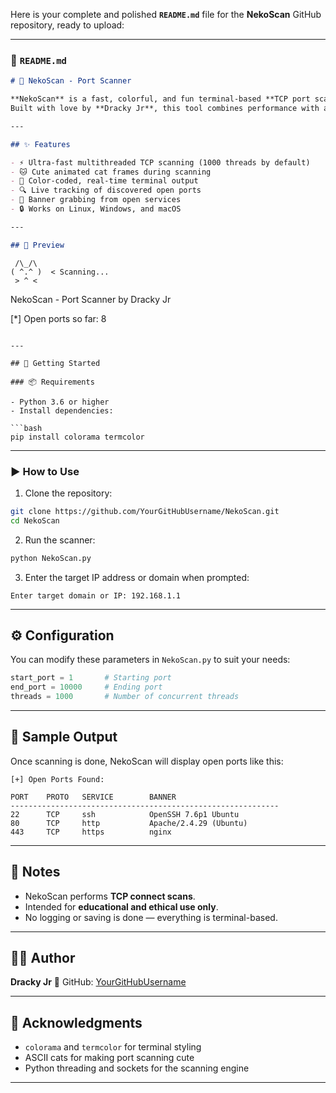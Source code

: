 Here is your complete and polished **`README.md`** file for the **NekoScan** GitHub repository, ready to upload:

---

### 📄 `README.md`

```markdown
# 🐾 NekoScan - Port Scanner

**NekoScan** is a fast, colorful, and fun terminal-based **TCP port scanner** with animated ASCII cats and live port discovery.  
Built with love by **Dracky Jr**, this tool combines performance with a playful interface — perfect for developers, cybersecurity students, and enthusiasts.

---

## ✨ Features

- ⚡ Ultra-fast multithreaded TCP scanning (1000 threads by default)
- 🐱 Cute animated cat frames during scanning
- 🎨 Color-coded, real-time terminal output
- 🔍 Live tracking of discovered open ports
- 📡 Banner grabbing from open services
- 🔒 Works on Linux, Windows, and macOS

---

## 📸 Preview

```

```
 /\_/\
( ^.^ )  < Scanning...
 > ^ <
```

NekoScan - Port Scanner
by Dracky Jr

\[\*] Open ports so far: 8

````

---

## 🚀 Getting Started

### 📦 Requirements

- Python 3.6 or higher
- Install dependencies:

```bash
pip install colorama termcolor
````

---

### ▶️ How to Use

1. Clone the repository:

```bash
git clone https://github.com/YourGitHubUsername/NekoScan.git
cd NekoScan
```

2. Run the scanner:

```bash
python NekoScan.py
```

3. Enter the target IP address or domain when prompted:

```
Enter target domain or IP: 192.168.1.1
```

---

## ⚙️ Configuration

You can modify these parameters in `NekoScan.py` to suit your needs:

```python
start_port = 1       # Starting port
end_port = 10000     # Ending port
threads = 1000       # Number of concurrent threads
```

---

## 📁 Sample Output

Once scanning is done, NekoScan will display open ports like this:

```
[+] Open Ports Found:

PORT    PROTO   SERVICE        BANNER
------------------------------------------------------------
22      TCP     ssh            OpenSSH 7.6p1 Ubuntu
80      TCP     http           Apache/2.4.29 (Ubuntu)
443     TCP     https          nginx
```

---

## 🧠 Notes

* NekoScan performs **TCP connect scans**.
* Intended for **educational and ethical use only**.
* No logging or saving is done — everything is terminal-based.

---

## 🧑‍💻 Author

**Dracky Jr**
🔗 GitHub: [YourGitHubUsername](https://github.com/drackyjr)


---

## 🙏 Acknowledgments

* `colorama` and `termcolor` for terminal styling
* ASCII cats for making port scanning cute
* Python threading and sockets for the scanning engine

---


